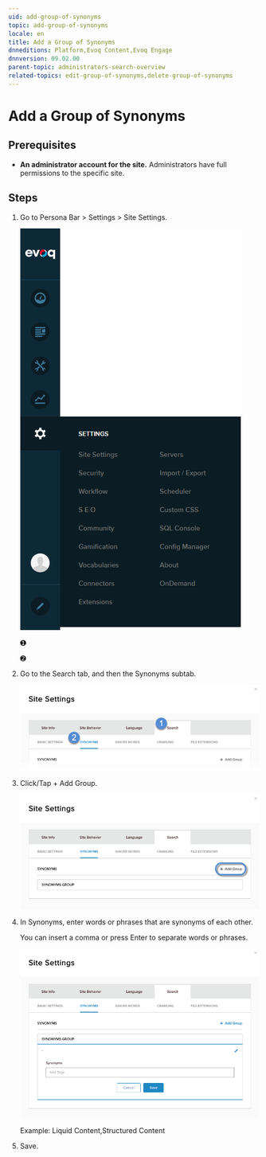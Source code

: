 ```yaml
---
uid: add-group-of-synonyms
topic: add-group-of-synonyms
locale: en
title: Add a Group of Synonyms
dnneditions: Platform,Evoq Content,Evoq Engage
dnnversion: 09.02.00
parent-topic: administrators-search-overview
related-topics: edit-group-of-synonyms,delete-group-of-synonyms
---
```


# Add a Group of Synonyms

## Prerequisites

*   **An administrator account for the site.** Administrators have full permissions to the specific site.

## Steps

1.  Go to Persona Bar \> Settings \> Site Settings.
    
    ![Persona Bar > Settings > Site Settings](/images/scr-pbar-host-Settings-E91.png)
    
    ➊
    
    ➋
    
2.  Go to the Search tab, and then the Synonyms subtab.
    
    ![Search > Synonyms](/images/scr-pbtabs-all-Settings-SiteSettings-Search-Synonyms-E90.png)
    
3.  Click/Tap \+ Add Group.
    
      
    
    ![](/images/scr-SiteSettings-Search-Synonyms-add-button-E90.png)
    
      
    
4.  In Synonyms, enter words or phrases that are synonyms of each other.
    
    You can insert a comma or press Enter to separate words or phrases.
    
      
    
    ![](/images/scr-SiteSettings-Search-Synonyms-add-group-E90.png)
    
      
    
    Example: Liquid Content,Structured Content
    
5.  Save.